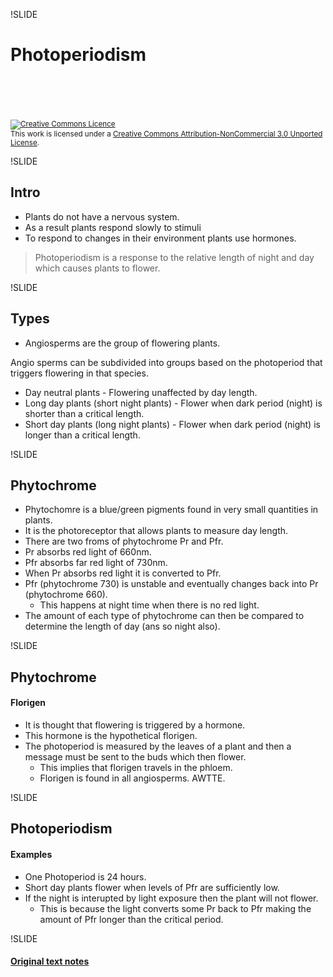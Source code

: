 !SLIDE

# Photoperiodism
<br><br>
<br><br>
<small><a rel="license" href="http://creativecommons.org/licenses/by-nc/3.0/deed.en_GB"><img alt="Creative Commons Licence" style="border-width:0" src="http://i.creativecommons.org/l/by-nc/3.0/88x31.png" /></a><br />This <span xmlns:dct="http://purl.org/dc/terms/" href="http://purl.org/dc/dcmitype/Text" rel="dct:type">work</span> is licensed under a <a rel="license" href="http://creativecommons.org/licenses/by-nc/3.0/deed.en_GB">Creative Commons Attribution-NonCommercial 3.0 Unported License</a>.</small>

!SLIDE

## Intro

* Plants do not have a nervous system.
* As a result plants respond slowly to stimuli
* To respond to changes in their environment plants use hormones.

> Photoperiodism is a response to the relative length of night and day which causes plants to flower.

!SLIDE

## Types

* Angiosperms are the group of flowering plants.

Angio sperms can be subdivided into groups based on the photoperiod that triggers flowering in that species.

* Day neutral plants - Flowering unaffected by day length.
* Long day plants (short night plants) - Flower when dark period (night) is shorter than a critical length.
* Short day plants (long night plants) - Flower when dark period (night) is longer than a critical length.

!SLIDE

## Phytochrome

* Phytochomre is a blue/green pigments found in very small quantities in plants.
* It is the photoreceptor that allows plants to measure day length.
* There are two froms of phytochrome Pr and Pfr.
* Pr absorbs red light of 660nm.
* Pfr absorbs far red light of 730nm.
* When Pr absorbs red light it is converted to Pfr.
* Pfr (phytochrome 730) is unstable and eventually changes back into Pr (phytochrome 660).
	* This happens at night time when there is no red light.
* The amount of each type of phytochrome can then be compared to determine the length of day (ans so night also).

!SLIDE

## Phytochrome
#### Florigen

* It is thought that flowering is triggered by a hormone.
* This hormone is the hypothetical florigen.
* The photoperiod is measured by the leaves of a plant and then a message must be sent to the buds which then flower.
	* This implies that florigen travels in the phloem.
	* Florigen is found in all angiosperms. AWTTE.

!SLIDE

## Photoperiodism
#### Examples

* One Photoperiod is 24 hours.
* Short day plants flower when levels of Pfr are sufficiently low.
* If the night is interupted by light exposure then the plant will not flower.
	* This is because the light converts some Pr back to Pfr making the amount of Pfr longer than the critical period.

!SLIDE

#### [Original text notes](https://github.com/jake5991/notebook/tree/master/biology/A2/topics/BY4/Photoperiodism)

